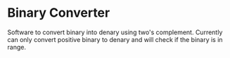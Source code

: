 # Binary Converter
Software to convert binary into denary using two's complement. Currently can only convert positive binary to denary and will check if the binary is in range.
